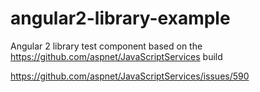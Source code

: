 # angular2-library-example

Angular 2 library test component based on the https://github.com/aspnet/JavaScriptServices build

https://github.com/aspnet/JavaScriptServices/issues/590 
